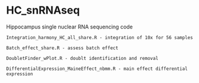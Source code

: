 # HC_snRNAseq
Hippocampus single nuclear RNA sequencing code


```
Integration_harmony_HC_all_share.R - integration of 10x for 56 samples

Batch_effect_share.R - assess batch effect

DoubletFinder_wPlot.R - doublt identification and removal

DifferentialExpression_MaineEffect_nbmm.R - main effect differential expression
```
